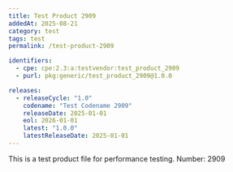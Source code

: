 ```yaml
---
title: Test Product 2909
addedAt: 2025-08-21
category: test
tags: test
permalink: /test-product-2909

identifiers:
  - cpe: cpe:2.3:a:testvendor:test_product_2909
  - purl: pkg:generic/test_product_2909@1.0.0

releases:
  - releaseCycle: "1.0"
    codename: "Test Codename 2909"
    releaseDate: 2025-01-01
    eol: 2026-01-01
    latest: "1.0.0"
    latestReleaseDate: 2025-01-01
---
```


This is a test product file for performance testing. Number: 2909
